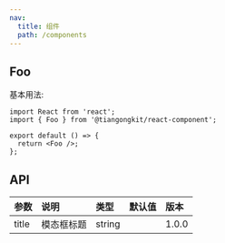 ```yaml
---
nav:
  title: 组件
  path: /components
---
```


## Foo

基本用法:

```tsx
import React from 'react';
import { Foo } from '@tiangongkit/react-component';

export default () => {
  return <Foo />;
};
```

## API

| 参数  | 说明       | 类型   | 默认值 | 版本  |
| :---- | :--------- | :----- | :----- | :---- |
| title | 模态框标题 | string |        | 1.0.0 |
